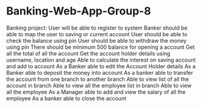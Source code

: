 # Banking-Web-App-Group-8
Banking project:
User will be able to register to system
Banker should be able to map the user to saving or current account
User should be able to check the balance using pin
User should be able to withdraw the money using pin
There should be minimum 500 balance for opening a account
Get all the total of all the account
Get the account holder details using username, location and age
Able to calculate the interest on saving account and add to account
As a Banker able to edit the Account Holder details
As a Banker able to deposit the money into account
As a banker able to transfer the account from one branch to another branch
Able to view list of all the account in branch
Able to view all the employee list in branch
Able to view all the employee
As a Manager able to add and view the salary of all the employee
As a banker able to close the account
